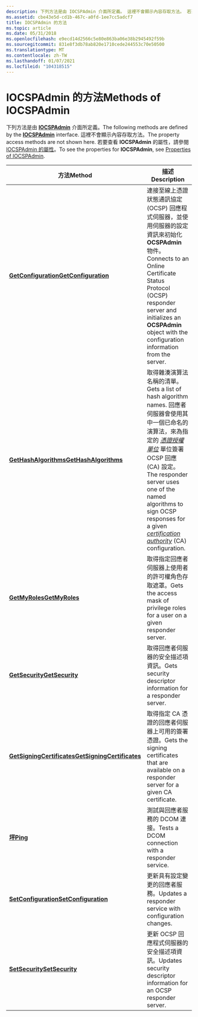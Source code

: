 ```yaml
---
description: 下列方法是由 IOCSPAdmin 介面所定義。 這裡不會顯示內容存取方法。 若要查看 IOCSPAdmin 的屬性，請參閱 IOCSPAdmin 的屬性。
ms.assetid: cbe43e5d-cd1b-467c-a0fd-1ee7cc5adcf7
title: IOCSPAdmin 的方法
ms.topic: article
ms.date: 05/31/2018
ms.openlocfilehash: e9ecd14d2566c5e80e863ba06e38b2945492f59b
ms.sourcegitcommit: 831e8f3db78ab820e1710cede244553c70e50500
ms.translationtype: MT
ms.contentlocale: zh-TW
ms.lasthandoff: 01/07/2021
ms.locfileid: "104318515"
---
```

# <a name="methods-of-iocspadmin"></a><span data-ttu-id="5b74d-105">IOCSPAdmin 的方法</span><span class="sxs-lookup"><span data-stu-id="5b74d-105">Methods of IOCSPAdmin</span></span>

<span data-ttu-id="5b74d-106">下列方法是由 [**IOCSPAdmin**](/windows/desktop/api/certadm/nn-certadm-iocspadmin) 介面所定義。</span><span class="sxs-lookup"><span data-stu-id="5b74d-106">The following methods are defined by the [**IOCSPAdmin**](/windows/desktop/api/certadm/nn-certadm-iocspadmin) interface.</span></span> <span data-ttu-id="5b74d-107">這裡不會顯示內容存取方法。</span><span class="sxs-lookup"><span data-stu-id="5b74d-107">The property access methods are not shown here.</span></span> <span data-ttu-id="5b74d-108">若要查看 **IOCSPAdmin** 的屬性，請參閱 [IOCSPAdmin 的屬性](properties-of-iocspadmin.md)。</span><span class="sxs-lookup"><span data-stu-id="5b74d-108">To see the properties for **IOCSPAdmin**, see [Properties of IOCSPAdmin](properties-of-iocspadmin.md).</span></span>



| <span data-ttu-id="5b74d-109">方法</span><span class="sxs-lookup"><span data-stu-id="5b74d-109">Method</span></span>                                                              | <span data-ttu-id="5b74d-110">描述</span><span class="sxs-lookup"><span data-stu-id="5b74d-110">Description</span></span>                                                                                                                                                                                                                                                               |
|---------------------------------------------------------------------|---------------------------------------------------------------------------------------------------------------------------------------------------------------------------------------------------------------------------------------------------------------------------|
| [<span data-ttu-id="5b74d-111">**GetConfiguration**</span><span class="sxs-lookup"><span data-stu-id="5b74d-111">**GetConfiguration**</span></span>](/windows/desktop/api/Certadm/nf-certadm-iocspadmin-getconfiguration)      | <span data-ttu-id="5b74d-112">連接至線上憑證狀態通訊協定 (OCSP) 回應程式伺服器，並使用伺服器的設定資訊來初始化 **OCSPAdmin** 物件。</span><span class="sxs-lookup"><span data-stu-id="5b74d-112">Connects to an Online Certificate Status Protocol (OCSP) responder server and initializes an **OCSPAdmin** object with the configuration information from the server.</span></span>                                                                                                     |
| [<span data-ttu-id="5b74d-113">**GetHashAlgorithms**</span><span class="sxs-lookup"><span data-stu-id="5b74d-113">**GetHashAlgorithms**</span></span>](/windows/desktop/api/Certadm/nf-certadm-iocspadmin-gethashalgorithms)           | <span data-ttu-id="5b74d-114">取得雜湊演算法名稱的清單。</span><span class="sxs-lookup"><span data-stu-id="5b74d-114">Gets a list of hash algorithm names.</span></span> <span data-ttu-id="5b74d-115">回應者伺服器會使用其中一個已命名的演算法，來為指定的 [*憑證授權單位*](../secgloss/c-gly.md) 單位簽署 OCSP 回應 (CA) 設定。</span><span class="sxs-lookup"><span data-stu-id="5b74d-115">The responder server uses one of the named algorithms to sign OCSP responses for a given [*certification authority*](../secgloss/c-gly.md) (CA) configuration.</span></span> |
| [<span data-ttu-id="5b74d-116">**GetMyRoles**</span><span class="sxs-lookup"><span data-stu-id="5b74d-116">**GetMyRoles**</span></span>](/windows/desktop/api/Certadm/nf-certadm-iocspadmin-getmyroles)                  | <span data-ttu-id="5b74d-117">取得指定回應者伺服器上使用者的許可權角色存取遮罩。</span><span class="sxs-lookup"><span data-stu-id="5b74d-117">Gets the access mask of privilege roles for a user on a given responder server.</span></span>                                                                                                                                                                                           |
| [<span data-ttu-id="5b74d-118">**GetSecurity**</span><span class="sxs-lookup"><span data-stu-id="5b74d-118">**GetSecurity**</span></span>](/windows/desktop/api/Certadm/nf-certadm-iocspadmin-getsecurity)                       | <span data-ttu-id="5b74d-119">取得回應者伺服器的安全描述項資訊。</span><span class="sxs-lookup"><span data-stu-id="5b74d-119">Gets security descriptor information for a responder server.</span></span>                                                                                                                                                                                                              |
| [<span data-ttu-id="5b74d-120">**GetSigningCertificates**</span><span class="sxs-lookup"><span data-stu-id="5b74d-120">**GetSigningCertificates**</span></span>](/windows/desktop/api/Certadm/nf-certadm-iocspadmin-getsigningcertificates) | <span data-ttu-id="5b74d-121">取得指定 CA 憑證的回應者伺服器上可用的簽署憑證。</span><span class="sxs-lookup"><span data-stu-id="5b74d-121">Gets the signing certificates that are available on a responder server for a given CA certificate.</span></span>                                                                                                                                                                        |
| [<span data-ttu-id="5b74d-122">**坪**</span><span class="sxs-lookup"><span data-stu-id="5b74d-122">**Ping**</span></span>](/windows/desktop/api/Certadm/nf-certadm-iocspadmin-ping)                                     | <span data-ttu-id="5b74d-123">測試與回應者服務的 DCOM 連接。</span><span class="sxs-lookup"><span data-stu-id="5b74d-123">Tests a DCOM connection with a responder service.</span></span>                                                                                                                                                                                                                         |
| [<span data-ttu-id="5b74d-124">**SetConfiguration**</span><span class="sxs-lookup"><span data-stu-id="5b74d-124">**SetConfiguration**</span></span>](/windows/desktop/api/Certadm/nf-certadm-iocspadmin-setconfiguration)      | <span data-ttu-id="5b74d-125">更新具有設定變更的回應者服務。</span><span class="sxs-lookup"><span data-stu-id="5b74d-125">Updates a responder service with configuration changes.</span></span>                                                                                                                                                                                                                   |
| [<span data-ttu-id="5b74d-126">**SetSecurity**</span><span class="sxs-lookup"><span data-stu-id="5b74d-126">**SetSecurity**</span></span>](/windows/desktop/api/Certadm/nf-certadm-iocspadmin-setsecurity)                       | <span data-ttu-id="5b74d-127">更新 OCSP 回應程式伺服器的安全描述項資訊。</span><span class="sxs-lookup"><span data-stu-id="5b74d-127">Updates security descriptor information for an OCSP responder server.</span></span>                                                                                                                                                                                                     |



 

 

 
